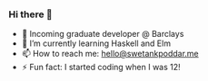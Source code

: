 ### Hi there 👋

- 🔭 Incoming graduate developer @ Barclays
- 🌱 I’m currently learning Haskell and Elm
- 📫 How to reach me: hello@swetankpoddar.me
- ⚡ Fun fact: I started coding when I was 12!
